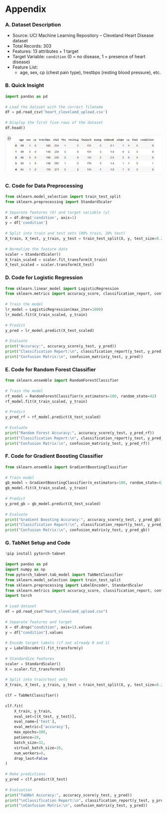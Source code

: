 # Appendix

### A. Dataset Description
- Source: UCI Machine Learning Repository – Cleveland Heart Disease dataset
- Total Records: 303
- Features: 13 attributes + 1 target
- Target Variable: `condition` (0 = no disease, 1 = presence of heart disease)
- Feature List:
  - age, sex, cp (chest pain type), trestbps (resting blood pressure), etc.

### B. Quick Insight

```python
import pandas as pd

# Load the dataset with the correct filename
df = pd.read_csv('heart_cleveland_upload.csv')

# Display the first five rows of the dataset
df.head()
```
![TabNet Accuracy Output](images/quick_insight.png)
### C. Code for Data Preprocessing

```python
from sklearn.model_selection import train_test_split
from sklearn.preprocessing import StandardScaler

# Separate features (X) and target variable (y)
X = df.drop('condition', axis=1)
y = df['condition']

# Split into train and test sets (80% train, 20% test)
X_train, X_test, y_train, y_test = train_test_split(X, y, test_size=0.2, random_state=42)

# Normalize the feature data
scaler = StandardScaler()
X_train_scaled = scaler.fit_transform(X_train)
X_test_scaled = scaler.transform(X_test)
```

### D. Code for Logistic Regression

```python
from sklearn.linear_model import LogisticRegression
from sklearn.metrics import accuracy_score, classification_report, confusion_matrix

# Train the model
lr_model = LogisticRegression(max_iter=1000)
lr_model.fit(X_train_scaled, y_train)

# Predict
y_pred = lr_model.predict(X_test_scaled)

# Evaluate
print("Accuracy:", accuracy_score(y_test, y_pred))
print("Classification Report:\n", classification_report(y_test, y_pred))
print("Confusion Matrix:\n", confusion_matrix(y_test, y_pred))
```

### E. Code for Random Forest Classifier

```python
from sklearn.ensemble import RandomForestClassifier

# Train the model
rf_model = RandomForestClassifier(n_estimators=100, random_state=42)
rf_model.fit(X_train_scaled, y_train)

# Predict
y_pred_rf = rf_model.predict(X_test_scaled)

# Evaluate
print("Random Forest Accuracy:", accuracy_score(y_test, y_pred_rf))
print("Classification Report:\n", classification_report(y_test, y_pred_rf))
print("Confusion Matrix:\n", confusion_matrix(y_test, y_pred_rf))
```

### F. Code for Gradient Boosting Classifier

```python
from sklearn.ensemble import GradientBoostingClassifier

# Train model
gb_model = GradientBoostingClassifier(n_estimators=100, random_state=42)
gb_model.fit(X_train_scaled, y_train)

# Predict
y_pred_gb = gb_model.predict(X_test_scaled)

# Evaluate
print("Gradient Boosting Accuracy:", accuracy_score(y_test, y_pred_gb))
print("Classification Report:\n", classification_report(y_test, y_pred_gb))
print("Confusion Matrix:\n", confusion_matrix(y_test, y_pred_gb))
```

### G. TabNet Setup and Code

```python
!pip install pytorch-tabnet

import pandas as pd
import numpy as np
from pytorch_tabnet.tab_model import TabNetClassifier
from sklearn.model_selection import train_test_split
from sklearn.preprocessing import LabelEncoder, StandardScaler
from sklearn.metrics import accuracy_score, classification_report, confusion_matrix
import torch

# Load dataset
df = pd.read_csv("heart_cleveland_upload.csv")

# Separate features and target
X = df.drop("condition", axis=1).values
y = df["condition"].values

# Encode target labels (if not already 0 and 1)
y = LabelEncoder().fit_transform(y)

# Standardize features
scaler = StandardScaler()
X = scaler.fit_transform(X)

# Split into train/test sets
X_train, X_test, y_train, y_test = train_test_split(X, y, test_size=0.2, random_state=42)

clf = TabNetClassifier()

clf.fit(
    X_train, y_train,
    eval_set=[(X_test, y_test)],
    eval_name=['test'],
    eval_metric=['accuracy'],
    max_epochs=100,
    patience=10,
    batch_size=32,
    virtual_batch_size=16,
    num_workers=0,
    drop_last=False
)

# Make predictions
y_pred = clf.predict(X_test)

# Evaluation
print("TabNet Accuracy:", accuracy_score(y_test, y_pred))
print("\nClassification Report:\n", classification_report(y_test, y_pred))
print("\nConfusion Matrix:\n", confusion_matrix(y_test, y_pred))
```
